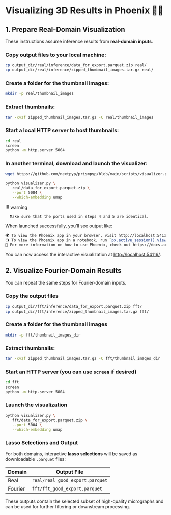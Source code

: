# Visualizing 3D Results in Phoenix 🐦‍🔥 

## 1. Prepare Real-Domain Visualization

These instructions assume inference results from **real-domain inputs**.

### Copy output files to your local machine:

   ```bash
   cp output_dir/real/inference/data_for_export.parquet.zip real/
   cp output_dir/real/inference/zipped_thumbnail_images.tar.gz real/
   ```

### Create a folder for the thumbnail images:

   ```bash
   mkdir -p real/thumbnail_images
   ```

### Extract thumbnails:

   ```bash
   tar -xvzf zipped_thumbnail_images.tar.gz -C real/thumbnail_images
   ```

### Start a local HTTP server to host thumbnails:

   ```bash
   cd real
   screen
   python -m http.server 5004
   ```

### In another terminal, download and launch the visualizer:

   ```bash
   wget https://github.com/nextpyp/prismpyp/blob/main/scripts/visualizer.py

   python visualizer.py \
      real/data_for_export.parquet.zip \
      --port 5004 \
      --which-embedding umap
   ```

!!! warning

      Make sure that the ports used in steps 4 and 5 are identical.

When launched successfully, you’ll see output like:

```bash
🌍 To view the Phoenix app in your browser, visit http://localhost:54116/
📺 To view the Phoenix app in a notebook, run `px.active_session().view()`
📖 For more information on how to use Phoenix, check out https://docs.arize.com/phoenix
```

You can now access the interactive visualization at [http://localhost:54116/](http://localhost:54116/).

## 2. Visualize Fourier-Domain Results

You can repeat the same steps for Fourier-domain inputs.

### Copy the output files

   ```bash
   cp output_dir/fft/inference/data_for_export.parquet.zip fft/
   cp output_dir/fft/inference/zipped_thumbnail_images.tar.gz fft/
   ```

### Create a folder for the thumbnail images

   ```bash
   mkdir -p fft/thumbnail_images_dir
   ```

### Extract thumbnails:

   ```bash
   tar -xvzf zipped_thumbnail_images.tar.gz -C fft/thumbnail_images_dir
   ```

### Start an HTTP server (you can use `screen` if desired)

   ```bash
   cd fft
   screen
   python -m http.server 5004
   ```

### Launch the visualization

   ```bash
   python visualizer.py \
      fft/data_for_export.parquet.zip \
      --port 5004 \
      --which-embedding umap
   ```

### Lasso Selections and Output

For both domains, interactive **lasso selections** will be saved as downloadable `.parquet` files:

| Domain | Output File |
|---------|--------------|
| Real | `real/real_good_export.parquet` |
| Fourier | `fft/fft_good_export.parquet` |

These outputs contain the selected subset of high-quality micrographs and can be used for further filtering or downstream processing.